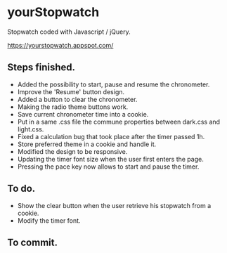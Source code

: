 # yourStopwatch

Stopwatch coded with Javascript / jQuery.

https://yourstopwatch.appspot.com/

## Steps finished.

* Added the possibility to start, pause and resume the chronometer.
* Improve the 'Resume' button design.
* Added a button to clear the chronometer.
* Making the radio theme buttons work.
* Save current chronometer time into a cookie.
* Put in a same .css file the commune properties between dark.css and light.css.
* Fixed a calculation bug that took place after the timer passed 1h.
* Store preferred theme in a cookie and handle it.
* Modified the design to be responsive.
* Updating the timer font size when the user first enters the page.
* Pressing the pace key now allows to start and pause the timer.

## To do.
* Show the clear button when the user retrieve his stopwatch from a cookie.
* Modify the timer font.

## To commit.
